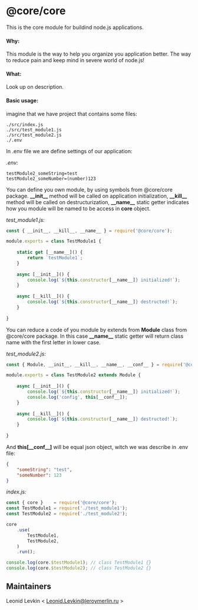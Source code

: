 # @core/core
This is the core module for buildind node.js applications.

#### Why:
This module is the way to help you organize you application better. 
The way to reduce pain and keep mind in severe world of node.js!

#### What:
Look up on description.

#### Basic usage:
imagine that we have project that contains some files:
```
./src/index.js
./src/test_module1.js
./src/test_module2.js
./.env
```

In .env file we are define settings of our application:

*.env:*
```dotenv
testModule2_someString=test
testModule2_someNumber=(number)123
```

You can define you own module, by using symbols from @core/core package. 
__\_\_init\_\___ method will be called on application initialization, __\_\_kill\_\___ 
method will be called on destructurization, __\_\_name\_\___ static getter indicates
how you module will be named to be access in __core__ object.

*test_module1.js:*
```javascript
const { __init__, __kill__, __name__ } = require('@core/core');

module.exports = class TestModule1 {
    
    static get [__name__]() {
        return `testModule1`;
    }
    
    async [__init__]() {
        console.log(`${this.constructor[__name__]} initialized!`);
    }
    
    async [__kill__]() {
        console.log(`${this.constructor[__name__]} destructed!`);
    }
    
}
```

You can reduce a code of you module by extends from __Module__ class from @core/core
package. In this case __\_\_name\_\___ static getter will return class name with the 
first letter in lower case.

*test_module2.js:*
```javascript
const { Module, __init__, __kill__, __name__, __conf__ } = require('@core/core');

module.exports = class TestModule2 extends Module {
    
    async [__init__]() {
        console.log(`${this.constructor[__name__]} initialized!`);
        console.log('config', this[__conf__]);
    }
    
    async [__kill__]() {
        console.log(`${this.constructor[__name__]} destructed!`);
    }
    
}
```

And __this\[\_\_conf\_\_\]__ will be equal json object, witch we was describe
in .env file:

```json
{
    "someString": "test",
    "someNumber": 123
}
```

*index.js:*
```javascript
const { core }    = require('@core/core');
const TestModule1 = require('./test_module1');
const TestModule2 = require('./test_module2');

core
    .use(
        TestModule1,
        TestModule2,
    )
    .run();

console.log(core.$testModule1); // class TestModule1 {}
console.log(core.$testModule2); // class TestModule2 {}
```

## Maintainers
Leonid Levkin < Leonid.Levkin@leroymerlin.ru >